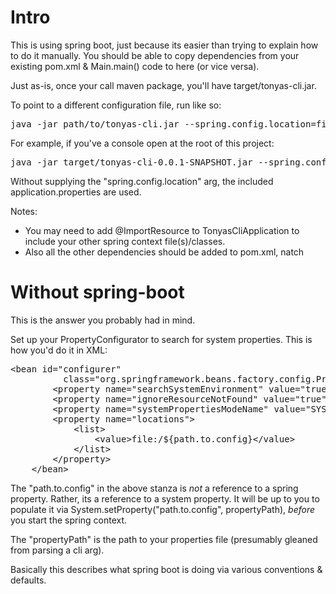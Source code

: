 Intro
=======================================

This is using spring boot, just because its easier than trying to explain how to do it manually.  You should be able
to copy dependencies from your existing pom.xml & Main.main() code to here (or vice versa).  

Just as-is, once your call maven package, you'll have target/tonyas-cli.jar.  
  
To point to a different configuration file, run like so:

<pre>
java -jar path/to/tonyas-cli.jar --spring.config.location=file:/path/to/props
</pre>
For example, if you've a console open at the root of this project:

<pre>
java -jar target/tonyas-cli-0.0.1-SNAPSHOT.jar --spring.config.location=file:demo.app.properties
</pre>
Without supplying the "spring.config.location" arg, the included application.properties are used.


Notes:

* You may need to add @ImportResource to TonyasCliApplication to include your other spring context file(s)/classes.
* Also all the other dependencies should be added to pom.xml, natch


Without spring-boot
=============================

This is the answer you probably had in mind.  

Set up your PropertyConfigurator to search for system properties.  This is how you'd do it in XML:
    
<pre>
&lt;bean id="configurer"
          class="org.springframework.beans.factory.config.PropertyPlaceholderConfigurer"&gt;
        &lt;property name="searchSystemEnvironment" value="true"/&gt;
        &lt;property name="ignoreResourceNotFound" value="true"/&gt;
        &lt;property name="systemPropertiesModeName" value="SYSTEM_PROPERTIES_MODE_OVERRIDE"/&gt;
        &lt;property name="locations"&gt;
            &lt;list&gt;
                &lt;value&gt;file:/${path.to.config}&lt;/value&gt;
            &lt;/list&gt;
        &lt;/property&gt;
    &lt;/bean&gt;
</pre>

The "path.to.config" in the above stanza is _not_ a reference to a spring property.  Rather, its a reference
to a system property.  It will be up to you to populate it via System.setProperty("path.to.config", propertyPath), 
_before_ you start the spring context.
 
The "propertyPath" is the path to your properties file (presumably gleaned from parsing a cli arg).

Basically this describes what spring boot is doing via various conventions & defaults.

 
 